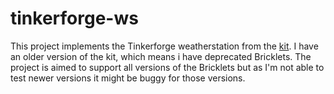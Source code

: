 # tinkerforge-ws
This project implements the Tinkerforge weatherstation from the [kit](https://www.tinkerforge.com/de/doc/Kits/WeatherStation/WeatherStation.html).
I have an older version of the kit, which means i have deprecated Bricklets.
The project is aimed to support all versions of the Bricklets but as I'm not able to test newer versions it might be buggy for those versions.
